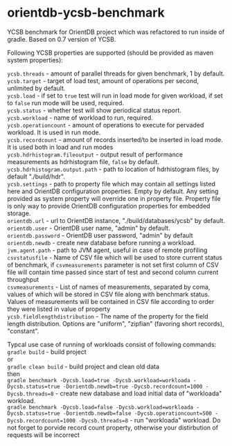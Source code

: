 # orientdb-ycsb-benchmark
YCSB benchmark for OrientDB project which was refactored to run inside of gradle. Based on 0.7 version of YCSB.

Following YCSB properties are supported (should be provided as maven system properties):

`ycsb.threads` - amount of parallel threads for given benchmark, 1 by default.<br>
`ycsb.target` - target of load test, amount of operations per second, unlimited by default.<br>
`ycsb.load` - if set to `true` test will run in load mode for given workload, if set to `false` run mode will be used, required.<br>
`ycsb.status` - whether test will show periodical status report.<br>
`ycsb.workload` - name of workload to run, required.<br>
`ycsb.operationcount` - amount of operations to execute for pervaded workload. It is used in run mode.<br>
`ycsb.recordcount` - amount of records inserted/to be inserted in load mode. It is used both in load and run modes<br>
`ycsb.hdrhistogram.fileoutput` - output result of performance measurements as hdrhistogram file, `false` by default.<br>
`ycsb.hdrhistogram.output.path` - path to location of hdrhistogram files, by default "./build/hdr".<br>
`ycsb.settings` - path to property file which may contain all settings listed here and OrientDB configuration properties. 
Empty by default. Any setting provided as system property will override one in property file. Property file is only way to
provide OrientDB configuration properties for embedded storage.<br>
`orientdb.url` - url to OrientDB instance, "./build/databases/ycsb" by default.<br>
`orientdb.user` - OrientDB user name, "admin" by default.<br>
`orientdb.password` - OrientDB user password, "admin" by default<br>
`orientdb.newdb` - create new database before running a workload.<br>
`jvm.agent.path` - path to JVM agent, useful in case of remote profiling<br>
`csvstatusfile` - Name of CSV file which will be used to store current status of benchmark, if `csvmeasurements` parameter is not set
first column of CSV file will contain time passed since start of test and second column current throughput<br>
`csvmeasurements` - List of names of measurements, separated by coma, values of which will be stored in CSV file along with benchmark
status. Values of measurements will be contained in CSV file according to order they were listed in value of property<br>
`ycsb.fieldlengthdistribution` - The name of the property for the field length distribution. Options are "uniform", "zipfian"
(favoring short records), "constant".



Typcal use case of running of workloads consist of following commands:<br>
`gradle build` - build project<br>
or<br>
`gradle clean build` - build project and clean old data<br>
then <br>
`gradle benchmark -Dycsb.load=true -Dycsb.workload=workloada -Dycsb.status=true -Dorientdb.newdb=true -Dycsb.recordcount=1000 -Dycsb.threads=8` - create new database and load initial data of "workloada" workload.<br>
`gradle benchmark -Dycsb.load=false -Dycsb.workload=workloada -Dycsb.status=true -Dorientdb.newdb=false -Dycsb.operationcount=500 -Dycsb.recordcount=1000 -Dycsb.threads=8` - run "workloada" workload. Do not forget to porvide record count property, otherwise your distirbution of requests will be incorrect<br>




